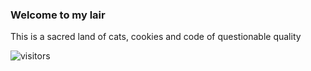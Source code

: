 ### Welcome to my lair

This is a sacred land of cats, cookies and code of questionable quality 

![visitors](https://visitor-badge.glitch.me/badge?page_id=agadacz-cognite.agadacz-cognite)
